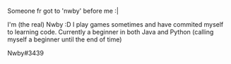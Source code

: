 Someone fr got to 'nwby' before me :|

I'm (the real) Nwby :D I play games sometimes and have commited myself to learning code. 
Currently a beginner in both Java and Python (calling myself a beginner until the end of time)

Nwby#3439

<!---
Nwbyyy/Nwbyyy is a ✨ special ✨ repository because its `README.md` (this file) appears on your GitHub profile.
You can click the Preview link to take a look at your changes.
--->
